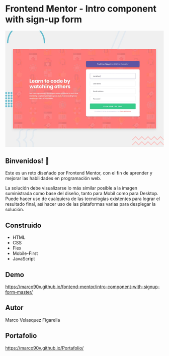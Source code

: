 # Frontend Mentor - Intro component with sign-up form

![Design preview for the Time tracking dashboard coding challenge](./design/desktop-preview.jpg)

## Binvenidos! 👋

Este es un reto diseñado por Frontend Mentor, con el fin de aprender y mejorar las habilidades en programación web.

La solución debe visualizarse lo más similar posible a la imagen suministrada como base del diseño, tanto para Mobil como para Desktop.
Puede hacer uso de cualquiera de las tecnologías existentes para lograr el resultado final, así hacer uso de las plataformas varias para desplegar la solución.

## Construido
 * HTML
 * CSS
 * Flex
 * Mobile-First
 * JavaScript
## Demo
https://marco90v.github.io/fontend-mentor/intro-component-with-signup-form-master/
## Autor
Marco Velasquez Figarella
## Portafolio
https://marco90v.github.io/Portafolio/